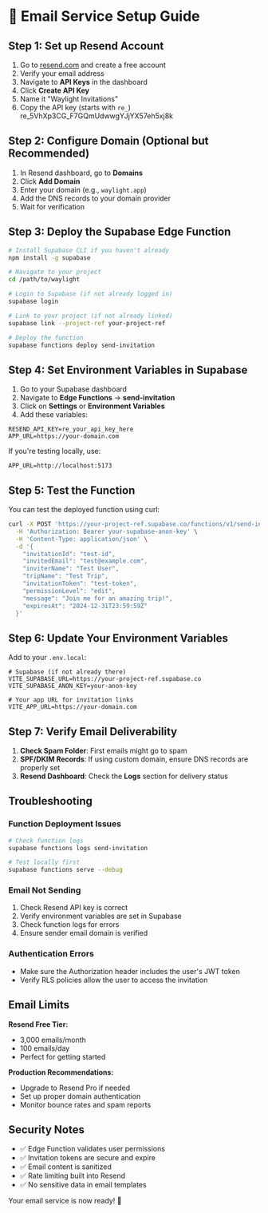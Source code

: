 # 📧 Email Service Setup Guide

## Step 1: Set up Resend Account

1. Go to [resend.com](https://resend.com) and create a free account
2. Verify your email address
3. Navigate to **API Keys** in the dashboard
4. Click **Create API Key**
5. Name it "Waylight Invitations"
6. Copy the API key (starts with `re_`)
re_5VhXp3CG_F7GQmUdwwgYJjYX57eh5xj8k

## Step 2: Configure Domain (Optional but Recommended)

1. In Resend dashboard, go to **Domains**
2. Click **Add Domain**
3. Enter your domain (e.g., `waylight.app`)
4. Add the DNS records to your domain provider
5. Wait for verification

## Step 3: Deploy the Supabase Edge Function

```bash
# Install Supabase CLI if you haven't already
npm install -g supabase

# Navigate to your project
cd /path/to/waylight

# Login to Supabase (if not already logged in)
supabase login

# Link to your project (if not already linked)
supabase link --project-ref your-project-ref

# Deploy the function
supabase functions deploy send-invitation
```

## Step 4: Set Environment Variables in Supabase

1. Go to your Supabase dashboard
2. Navigate to **Edge Functions** → **send-invitation**
3. Click on **Settings** or **Environment Variables**
4. Add these variables:

```env
RESEND_API_KEY=re_your_api_key_here
APP_URL=https://your-domain.com
```

If you're testing locally, use:
```env
APP_URL=http://localhost:5173
```

## Step 5: Test the Function

You can test the deployed function using curl:

```bash
curl -X POST 'https://your-project-ref.supabase.co/functions/v1/send-invitation' \
  -H 'Authorization: Bearer your-supabase-anon-key' \
  -H 'Content-Type: application/json' \
  -d '{
    "invitationId": "test-id",
    "invitedEmail": "test@example.com",
    "inviterName": "Test User",
    "tripName": "Test Trip",
    "invitationToken": "test-token",
    "permissionLevel": "edit",
    "message": "Join me for an amazing trip!",
    "expiresAt": "2024-12-31T23:59:59Z"
  }'
```

## Step 6: Update Your Environment Variables

Add to your `.env.local`:

```env
# Supabase (if not already there)
VITE_SUPABASE_URL=https://your-project-ref.supabase.co
VITE_SUPABASE_ANON_KEY=your-anon-key

# Your app URL for invitation links
VITE_APP_URL=https://your-domain.com
```

## Step 7: Verify Email Deliverability

1. **Check Spam Folder**: First emails might go to spam
2. **SPF/DKIM Records**: If using custom domain, ensure DNS records are properly set
3. **Resend Dashboard**: Check the **Logs** section for delivery status

## Troubleshooting

### Function Deployment Issues
```bash
# Check function logs
supabase functions logs send-invitation

# Test locally first
supabase functions serve --debug
```

### Email Not Sending
1. Check Resend API key is correct
2. Verify environment variables are set in Supabase
3. Check function logs for errors
4. Ensure sender email domain is verified

### Authentication Errors
- Make sure the Authorization header includes the user's JWT token
- Verify RLS policies allow the user to access the invitation

## Email Limits

**Resend Free Tier:**
- 3,000 emails/month
- 100 emails/day
- Perfect for getting started

**Production Recommendations:**
- Upgrade to Resend Pro if needed
- Set up proper domain authentication
- Monitor bounce rates and spam reports

## Security Notes

- ✅ Edge Function validates user permissions
- ✅ Invitation tokens are secure and expire
- ✅ Email content is sanitized
- ✅ Rate limiting built into Resend
- ✅ No sensitive data in email templates

Your email service is now ready! 🎉